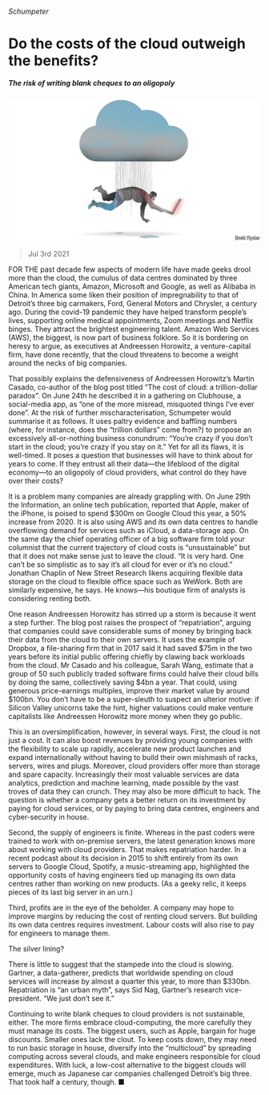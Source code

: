 ###### Schumpeter

# Do the costs of the cloud outweigh the benefits? 

##### The risk of writing blank cheques to an oligopoly 

![image](images/20210703_WBD000_0.jpg) 

> Jul 3rd 2021 

FOR THE past decade few aspects of modern life have made geeks drool more than the cloud, the cumulus of data centres dominated by three American tech giants, Amazon, Microsoft and Google, as well as Alibaba in China. In America some liken their position of impregnability to that of Detroit’s three big carmakers, Ford, General Motors and Chrysler, a century ago. During the covid-19 pandemic they have helped transform people’s lives, supporting online medical appointments, Zoom meetings and Netflix binges. They attract the brightest engineering talent. Amazon Web Services (AWS), the biggest, is now part of business folklore. So it is bordering on heresy to argue, as executives at Andreessen Horowitz, a venture-capital firm, have done recently, that the cloud threatens to become a weight around the necks of big companies.

That possibly explains the defensiveness of Andreessen Horowitz’s Martin Casado, co-author of the blog post titled “The cost of cloud: a trillion-dollar paradox”. On June 24th he described it in a gathering on Clubhouse, a social-media app, as “one of the more misread, misquoted things I’ve ever done”. At the risk of further mischaracterisation, Schumpeter would summarise it as follows. It uses paltry evidence and baffling numbers (where, for instance, does the “trillion dollars” come from?) to propose an excessively all-or-nothing business conundrum: “You’re crazy if you don’t start in the cloud; you’re crazy if you stay on it.” Yet for all its flaws, it is well-timed. It poses a question that businesses will have to think about for years to come. If they entrust all their data—the lifeblood of the digital economy—to an oligopoly of cloud providers, what control do they have over their costs?


It is a problem many companies are already grappling with. On June 29th the Information, an online tech publication, reported that Apple, maker of the iPhone, is poised to spend $300m on Google Cloud this year, a 50% increase from 2020. It is also using AWS and its own data centres to handle overflowing demand for services such as iCloud, a data-storage app. On the same day the chief operating officer of a big software firm told your columnist that the current trajectory of cloud costs is “unsustainable” but that it does not make sense just to leave the cloud. “It is very hard. One can’t be so simplistic as to say it’s all cloud for ever or it’s no cloud.” Jonathan Chaplin of New Street Research likens acquiring flexible data storage on the cloud to flexible office space such as WeWork. Both are similarly expensive, he says. He knows—his boutique firm of analysts is considering renting both.

One reason Andreessen Horowitz has stirred up a storm is because it went a step further. The blog post raises the prospect of “repatriation”, arguing that companies could save considerable sums of money by bringing back their data from the cloud to their own servers. It uses the example of Dropbox, a file-sharing firm that in 2017 said it had saved $75m in the two years before its initial public offering chiefly by clawing back workloads from the cloud. Mr Casado and his colleague, Sarah Wang, estimate that a group of 50 such publicly traded software firms could halve their cloud bills by doing the same, collectively saving $4bn a year. That could, using generous price-earnings multiples, improve their market value by around $100bn. You don’t have to be a super-sleuth to suspect an ulterior motive: if Silicon Valley unicorns take the hint, higher valuations could make venture capitalists like Andreessen Horowitz more money when they go public.

This is an oversimplification, however, in several ways. First, the cloud is not just a cost. It can also boost revenues by providing young companies with the flexibility to scale up rapidly, accelerate new product launches and expand internationally without having to build their own mishmash of racks, servers, wires and plugs. Moreover, cloud providers offer more than storage and spare capacity. Increasingly their most valuable services are data analytics, prediction and machine learning, made possible by the vast troves of data they can crunch. They may also be more difficult to hack. The question is whether a company gets a better return on its investment by paying for cloud services, or by paying to bring data centres, engineers and cyber-security in house.

Second, the supply of engineers is finite. Whereas in the past coders were trained to work with on-premise servers, the latest generation knows more about working with cloud providers. That makes repatriation harder. In a recent podcast about its decision in 2015 to shift entirely from its own servers to Google Cloud, Spotify, a music-streaming app, highlighted the opportunity costs of having engineers tied up managing its own data centres rather than working on new products. (As a geeky relic, it keeps pieces of its last big server in an urn.)

Third, profits are in the eye of the beholder. A company may hope to improve margins by reducing the cost of renting cloud servers. But building its own data centres requires investment. Labour costs will also rise to pay for engineers to manage them.

The silver lining?

There is little to suggest that the stampede into the cloud is slowing. Gartner, a data-gatherer, predicts that worldwide spending on cloud services will increase by almost a quarter this year, to more than $330bn. Repatriation is “an urban myth”, says Sid Nag, Gartner’s research vice-president. “We just don’t see it.”

Continuing to write blank cheques to cloud providers is not sustainable, either. The more firms embrace cloud-computing, the more carefully they must manage its costs. The biggest users, such as Apple, bargain for huge discounts. Smaller ones lack the clout. To keep costs down, they may need to run basic storage in house, diversify into the “multicloud” by spreading computing across several clouds, and make engineers responsible for cloud expenditures. With luck, a low-cost alternative to the biggest clouds will emerge, much as Japanese car companies challenged Detroit’s big three. That took half a century, though. ■

